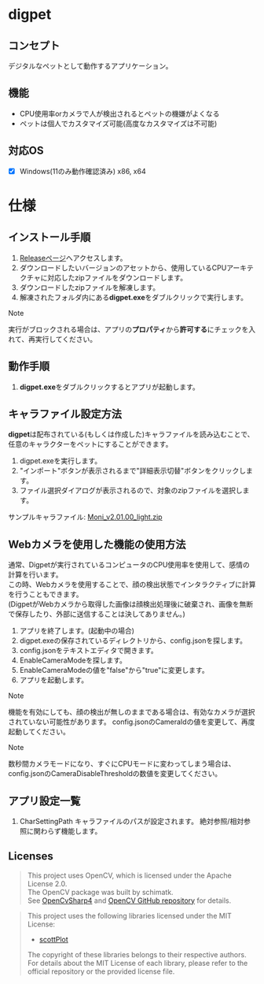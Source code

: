 # digpet
## コンセプト
デジタルなペットとして動作するアプリケーション。
## 機能
- CPU使用率orカメラで人が検出されるとペットの機嫌がよくなる
- ペットは個人でカスタマイズ可能(高度なカスタマイズは不可能)
## 対応OS
- [x] Windows(11のみ動作確認済み) x86, x64

# 仕様
## インストール手順
1. [Releaseページ](https://github.com/RFTtama/digpet/releases)へアクセスします。
2. ダウンロードしたいバージョンのアセットから、使用しているCPUアーキテクチャに対応したzipファイルをダウンロードします。
3. ダウンロードしたzipファイルを解凍します。
4. 解凍されたフォルダ内にある**digpet.exe**をダブルクリックで実行します。
> [!NOTE]
> 実行がブロックされる場合は、アプリの**プロパティ**から**許可する**にチェックを入れて、再実行してください。
## 動作手順
1. **digpet.exe**をダブルクリックするとアプリが起動します。

## キャラファイル設定方法
**digpet**は配布されている(もしくは作成した)キャラファイルを読み込むことで、任意のキャラクターをペットにすることができます。
1. digpet.exeを実行します。
2. "インポート"ボタンが表示されるまで"詳細表示切替"ボタンをクリックします。
3. ファイル選択ダイアログが表示されるので、対象のzipファイルを選択します。

サンプルキャラファイル: [Moni_v2.01.00_light.zip](https://github.com/user-attachments/files/20743950/Moni_v2.01.00_light.zip)



## Webカメラを使用した機能の使用方法
通常、Digpetが実行されているコンピュータのCPU使用率を使用して、感情の計算を行います。<br>
この時、Webカメラを使用することで、顔の検出状態でインタラクティブに計算を行うこともできます。<br>
(DigpetがWebカメラから取得した画像は顔検出処理後に破棄され、画像を無断で保存したり、外部に送信することは決してありません。)<br>
1. アプリを終了します。(起動中の場合)
2. digpet.exeの保存されているディレクトリから、config.jsonを探します。
3. config.jsonをテキストエディタで開きます。
4. EnableCameraModeを探します。
5. EnableCameraModeの値を"false"から"true"に変更します。
6. アプリを起動します。

> [!NOTE]
> 機能を有効にしても、顔の検出が無しのままである場合は、有効なカメラが選択されていない可能性があります。
> config.jsonのCameraIdの値を変更して、再度起動してください。

> [!NOTE]
> 数秒間カメラモードになり、すぐにCPUモードに変わってしまう場合は、
> config.jsonのCameraDisableThresholdの数値を変更してください。

## アプリ設定一覧
1. CharSettingPath
キャラファイルのパスが設定されます。
絶対参照/相対参照に関わらず機能します。

## Licenses
> This project uses OpenCV, which is licensed under the Apache License 2.0.<br>
> The OpenCV package was built by schimatk.<br>
> See [OpenCvSharp4](https://github.com/shimat/opencvsharp) and [OpenCV GitHub repository](https://github.com/opencv/opencv) for details.<br>

> This project uses the following libraries licensed under the MIT License:
> 
> - [scottPlot](https://github.com/ScottPlot/ScottPlot)
> 
> The copyright of these libraries belongs to their respective authors.  
> For details about the MIT License of each library, please refer to the official repository or the provided license file.
